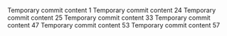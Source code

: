 Temporary commit content 1
Temporary commit content 24
Temporary commit content 25
Temporary commit content 33
Temporary commit content 47
Temporary commit content 53
Temporary commit content 57
